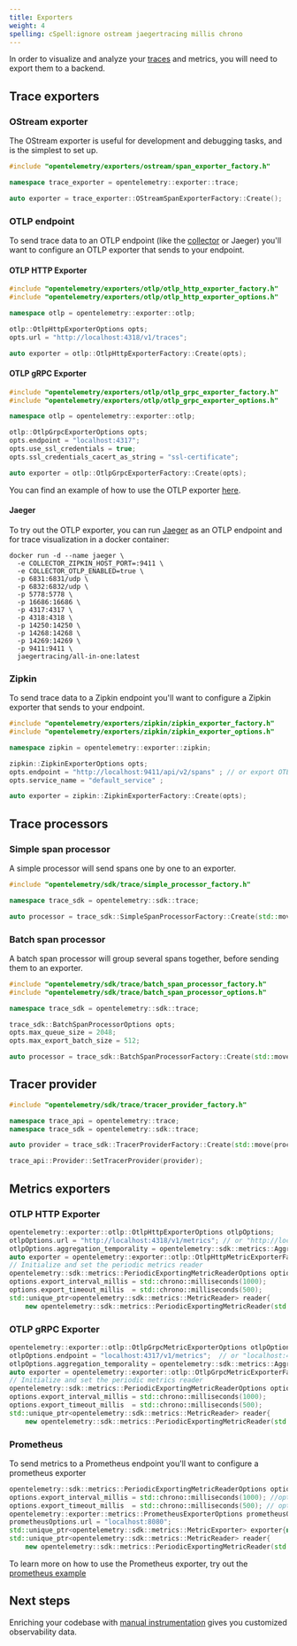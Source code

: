 ```yaml
---
title: Exporters
weight: 4
spelling: cSpell:ignore ostream jaegertracing millis chrono
---
```


In order to visualize and analyze your [traces](/docs/concepts/signals/traces/)
and metrics, you will need to export them to a backend.

## Trace exporters

### OStream exporter

The OStream exporter is useful for development and debugging tasks, and is the
simplest to set up.

```cpp
#include "opentelemetry/exporters/ostream/span_exporter_factory.h"

namespace trace_exporter = opentelemetry::exporter::trace;

auto exporter = trace_exporter::OStreamSpanExporterFactory::Create();
```

### OTLP endpoint

To send trace data to an OTLP endpoint (like the [collector](/docs/collector) or
Jaeger) you'll want to configure an OTLP exporter that sends to your endpoint.

#### OTLP HTTP Exporter

```cpp
#include "opentelemetry/exporters/otlp/otlp_http_exporter_factory.h"
#include "opentelemetry/exporters/otlp/otlp_http_exporter_options.h"

namespace otlp = opentelemetry::exporter::otlp;

otlp::OtlpHttpExporterOptions opts;
opts.url = "http://localhost:4318/v1/traces";

auto exporter = otlp::OtlpHttpExporterFactory::Create(opts);
```

#### OTLP gRPC Exporter

```cpp
#include "opentelemetry/exporters/otlp/otlp_grpc_exporter_factory.h"
#include "opentelemetry/exporters/otlp/otlp_grpc_exporter_options.h"

namespace otlp = opentelemetry::exporter::otlp;

otlp::OtlpGrpcExporterOptions opts;
opts.endpoint = "localhost:4317";
opts.use_ssl_credentials = true;
opts.ssl_credentials_cacert_as_string = "ssl-certificate";

auto exporter = otlp::OtlpGrpcExporterFactory::Create(opts);
```

You can find an example of how to use the OTLP exporter
[here](https://github.com/open-telemetry/opentelemetry-cpp/blob/main/examples/otlp/README.md).

#### Jaeger

To try out the OTLP exporter, you can run
[Jaeger](https://www.jaegertracing.io/) as an OTLP endpoint and for trace
visualization in a docker container:

```shell
docker run -d --name jaeger \
  -e COLLECTOR_ZIPKIN_HOST_PORT=:9411 \
  -e COLLECTOR_OTLP_ENABLED=true \
  -p 6831:6831/udp \
  -p 6832:6832/udp \
  -p 5778:5778 \
  -p 16686:16686 \
  -p 4317:4317 \
  -p 4318:4318 \
  -p 14250:14250 \
  -p 14268:14268 \
  -p 14269:14269 \
  -p 9411:9411 \
  jaegertracing/all-in-one:latest
```

### Zipkin

To send trace data to a Zipkin endpoint you'll want to configure a Zipkin
exporter that sends to your endpoint.

```cpp
#include "opentelemetry/exporters/zipkin/zipkin_exporter_factory.h"
#include "opentelemetry/exporters/zipkin/zipkin_exporter_options.h"

namespace zipkin = opentelemetry::exporter::zipkin;

zipkin::ZipkinExporterOptions opts;
opts.endpoint = "http://localhost:9411/api/v2/spans" ; // or export OTEL_EXPORTER_ZIPKIN_ENDPOINT="..."
opts.service_name = "default_service" ;

auto exporter = zipkin::ZipkinExporterFactory::Create(opts);
```

## Trace processors

### Simple span processor

A simple processor will send spans one by one to an exporter.

```cpp
#include "opentelemetry/sdk/trace/simple_processor_factory.h"

namespace trace_sdk = opentelemetry::sdk::trace;

auto processor = trace_sdk::SimpleSpanProcessorFactory::Create(std::move(exporter));
```

### Batch span processor

A batch span processor will group several spans together, before sending them to
an exporter.

```cpp
#include "opentelemetry/sdk/trace/batch_span_processor_factory.h"
#include "opentelemetry/sdk/trace/batch_span_processor_options.h"

namespace trace_sdk = opentelemetry::sdk::trace;

trace_sdk::BatchSpanProcessorOptions opts;
opts.max_queue_size = 2048;
opts.max_export_batch_size = 512;

auto processor = trace_sdk::BatchSpanProcessorFactory::Create(std::move(exporter), opts);
```

## Tracer provider

```cpp
#include "opentelemetry/sdk/trace/tracer_provider_factory.h"

namespace trace_api = opentelemetry::trace;
namespace trace_sdk = opentelemetry::sdk::trace;

auto provider = trace_sdk::TracerProviderFactory::Create(std::move(processor));

trace_api::Provider::SetTracerProvider(provider);
```

## Metrics exporters

### OTLP HTTP Exporter

```cpp
opentelemetry::exporter::otlp::OtlpHttpExporterOptions otlpOptions;
otlpOptions.url = "http://localhost:4318/v1/metrics"; // or "http://localhost:4318/
otlpOptions.aggregation_temporality = opentelemetry::sdk::metrics::AggregationTemporality::kCumulative; // or kDelta
auto exporter = opentelemetry::exporter::otlp::OtlpHttpMetricExporterFactory::Create(otlpOptions);
// Initialize and set the periodic metrics reader
opentelemetry::sdk::metrics::PeriodicExportingMetricReaderOptions options;
options.export_interval_millis = std::chrono::milliseconds(1000);
options.export_timeout_millis  = std::chrono::milliseconds(500);
std::unique_ptr<opentelemetry::sdk::metrics::MetricReader> reader{
    new opentelemetry::sdk::metrics::PeriodicExportingMetricReader(std::move(exporter), options)};
```

### OTLP gRPC Exporter

```cpp
opentelemetry::exporter::otlp::OtlpGrpcMetricExporterOptions otlpOptions;
otlpOptions.endpoint = "localhost:4317/v1/metrics";  // or "localhost:4317
otlpOptions.aggregation_temporality = opentelemetry::sdk::metrics::AggregationTemporality::kDelta; // or kCumulative
auto exporter = opentelemetry::exporter::otlp::OtlpGrpcMetricExporterFactory::Create(otlpOptions);
// Initialize and set the periodic metrics reader
opentelemetry::sdk::metrics::PeriodicExportingMetricReaderOptions options;
options.export_interval_millis = std::chrono::milliseconds(1000);
options.export_timeout_millis  = std::chrono::milliseconds(500);
std::unique_ptr<opentelemetry::sdk::metrics::MetricReader> reader{
    new opentelemetry::sdk::metrics::PeriodicExportingMetricReader(std::move(exporter), options)};
```

### Prometheus

To send metrics to a Prometheus endpoint you'll want to configure a prometheus
exporter

```cpp
opentelemetry::sdk::metrics::PeriodicExportingMetricReaderOptions options;
options.export_interval_millis = std::chrono::milliseconds(1000); //optional, to override default values
options.export_timeout_millis  = std::chrono::milliseconds(500); // optional, to override default values
opentelemetry::exporter::metrics::PrometheusExporterOptions prometheusOptions;
prometheusOptions.url = "localhost:8080";
std::unique_ptr<opentelemetry::sdk::metrics::MetricExporter> exporter{new opentelemetry::exporter::metrics::PrometheusExporter(prometheusOptions)};
std::unique_ptr<opentelemetry::sdk::metrics::MetricReader> reader{
    new opentelemetry::sdk::metrics::PeriodicExportingMetricReader(std::move(exporter), options)};
```

To learn more on how to use the Prometheus exporter, try out the
[prometheus example](https://github.com/open-telemetry/opentelemetry-cpp/tree/main/examples/prometheus)

## Next steps

Enriching your codebase with
[manual instrumentation](/docs/instrumentation/cpp/manual) gives you customized
observability data.
